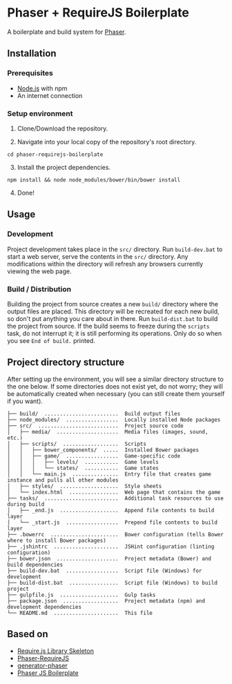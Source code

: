 # Phaser + RequireJS Boilerplate

A boilerplate and build system for [Phaser](http://phaser.io).


## Installation

### Prerequisites

* [Node.js](http://nodejs.org) with npm
* An internet connection

### Setup environment

1. Clone/Download the repository.

2. Navigate into your local copy of the repository's root directory.

```
cd phaser-requirejs-boilerplate
```

3. Install the project dependencies.

```
npm install && node node_modules/bower/bin/bower install
```

4. Done!


## Usage

### Development

Project development takes place in the `src/` directory. Run `build-dev.bat` to
start a web server, serve the contents in the `src/` directory. Any
modifications within the directory will refresh any browsers currently viewing
the web page.

### Build / Distribution

Building the project from source creates a new `build/` directory where the
output files are placed. This directory will be recreated for each new build, so
don't put anything you care about in there. Run `build-dist.bat` to build the
project from source. If the build seems to freeze during the `scripts` task, do
not interrupt it; it is still performing its operations. Only do so when you see
`End of build.` printed.


## Project directory structure

After setting up the environment, you will see a similar directory structure to
the one below. If some directories does not exist yet, do not worry; they will
be automatically created when necessary (you can still create them yourself if
you want).

```
├── build/  ........................  Build output files
├── node_modules/  .................  Locally installed Node packages
├── src/  ..........................  Project source code
│   ├── media/  ....................  Media files (images, sound, etc.)
│   ├── scripts/  ..................  Scripts
│   │   ├── bower_components/  .....  Installed Bower packages
│   │   ├── game/  .................  Game-specific code
│   │   │   ├── levels/  ...........  Game levels
│   │   │   └── states/  ...........  Game states
│   │   └── main.js  ...............  Entry file that creates game instance and pulls all other modules
│   ├── styles/  ...................  Style sheets
│   └── index.html  ................  Web page that contains the game
├── tasks/  ........................  Additional task resources to use during build
│   ├── _end.js  ...................  Append file contents to build layer
│   └── _start.js  .................  Prepend file contents to build layer
├── .bowerrc  ......................  Bower configuration (tells Bower where to install Bower packages)
├── .jshintrc  .....................  JSHint configuration (linting configuration)
├── bower.json  ....................  Project metadata (Bower) and build dependencies
├── build-dev.bat  .................  Script file (Windows) for development
├── build-dist.bat  ................  Script file (Windows) to build project
├── gulpfile.js  ...................  Gulp tasks
├── package.json  ..................  Project metadata (npm) and development dependencies
└── README.md  .....................  This file
```


## Based on

* [Require.js Library Skeleton](https://github.com/sahat/requirejs-library)
* [Phaser-RequireJS](https://github.com/photonstorm/phaser/tree/master/resources/Project%20Templates/RequireJS)
* [generator-phaser](https://github.com/julien/generator-phaser)
* [Phaser JS Boilerplate](https://github.com/luizbills/phaser-boilerplate)

